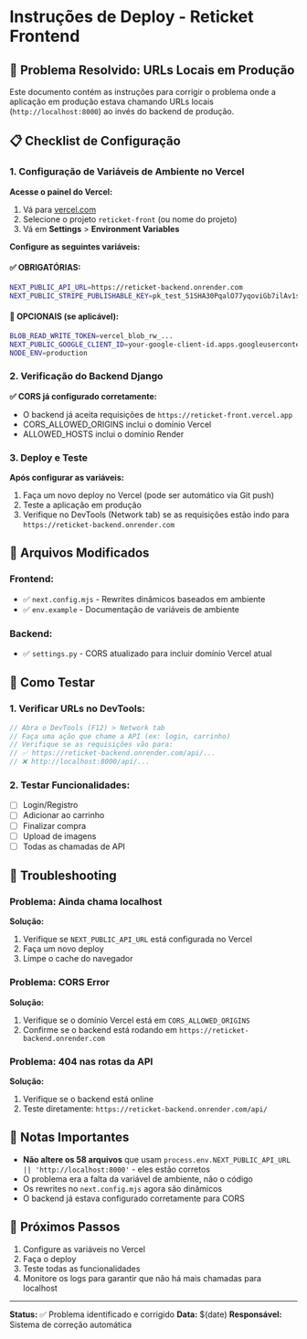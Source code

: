 # Instruções de Deploy - Reticket Frontend

## 🚨 Problema Resolvido: URLs Locais em Produção

Este documento contém as instruções para corrigir o problema onde a aplicação em produção estava chamando URLs locais (`http://localhost:8000`) ao invés do backend de produção.

## 📋 Checklist de Configuração

### 1. Configuração de Variáveis de Ambiente no Vercel

**Acesse o painel do Vercel:**
1. Vá para [vercel.com](https://vercel.com)
2. Selecione o projeto `reticket-front` (ou nome do projeto)
3. Vá em **Settings** > **Environment Variables**

**Configure as seguintes variáveis:**

#### ✅ OBRIGATÓRIAS:
```bash
NEXT_PUBLIC_API_URL=https://reticket-backend.onrender.com
NEXT_PUBLIC_STRIPE_PUBLISHABLE_KEY=pk_test_51SHA30PqalO77yqoviGb7ilAv1soTTGQFrbBGNTtXNz2eNTHkEWAJypPiqi0I1cb7An5iSH8pcrOrHGyw4J6IDrr00DFeDNpCm
```

#### 🔧 OPCIONAIS (se aplicável):
```bash
BLOB_READ_WRITE_TOKEN=vercel_blob_rw_...
NEXT_PUBLIC_GOOGLE_CLIENT_ID=your-google-client-id.apps.googleusercontent.com
NODE_ENV=production
```

### 2. Verificação do Backend Django

**✅ CORS já configurado corretamente:**
- O backend já aceita requisições de `https://reticket-front.vercel.app`
- CORS_ALLOWED_ORIGINS inclui o domínio Vercel
- ALLOWED_HOSTS inclui o domínio Render

### 3. Deploy e Teste

**Após configurar as variáveis:**
1. Faça um novo deploy no Vercel (pode ser automático via Git push)
2. Teste a aplicação em produção
3. Verifique no DevTools (Network tab) se as requisições estão indo para `https://reticket-backend.onrender.com`

## 🔧 Arquivos Modificados

### Frontend:
- ✅ `next.config.mjs` - Rewrites dinâmicos baseados em ambiente
- ✅ `env.example` - Documentação de variáveis de ambiente

### Backend:
- ✅ `settings.py` - CORS atualizado para incluir domínio Vercel atual

## 🧪 Como Testar

### 1. Verificar URLs no DevTools:
```javascript
// Abra o DevTools (F12) > Network tab
// Faça uma ação que chame a API (ex: login, carrinho)
// Verifique se as requisições vão para:
// ✅ https://reticket-backend.onrender.com/api/...
// ❌ http://localhost:8000/api/...
```

### 2. Testar Funcionalidades:
- [ ] Login/Registro
- [ ] Adicionar ao carrinho
- [ ] Finalizar compra
- [ ] Upload de imagens
- [ ] Todas as chamadas de API

## 🚨 Troubleshooting

### Problema: Ainda chama localhost
**Solução:**
1. Verifique se `NEXT_PUBLIC_API_URL` está configurada no Vercel
2. Faça um novo deploy
3. Limpe o cache do navegador

### Problema: CORS Error
**Solução:**
1. Verifique se o domínio Vercel está em `CORS_ALLOWED_ORIGINS`
2. Confirme se o backend está rodando em `https://reticket-backend.onrender.com`

### Problema: 404 nas rotas da API
**Solução:**
1. Verifique se o backend está online
2. Teste diretamente: `https://reticket-backend.onrender.com/api/`

## 📝 Notas Importantes

- **Não altere os 58 arquivos** que usam `process.env.NEXT_PUBLIC_API_URL || 'http://localhost:8000'` - eles estão corretos
- O problema era a falta da variável de ambiente, não o código
- Os rewrites no `next.config.mjs` agora são dinâmicos
- O backend já estava configurado corretamente para CORS

## 🔄 Próximos Passos

1. Configure as variáveis no Vercel
2. Faça o deploy
3. Teste todas as funcionalidades
4. Monitore os logs para garantir que não há mais chamadas para localhost

---

**Status:** ✅ Problema identificado e corrigido
**Data:** $(date)
**Responsável:** Sistema de correção automática
